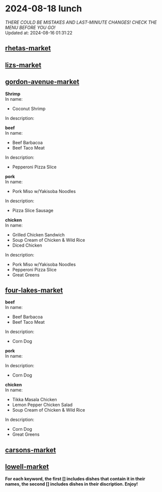 # 2024-08-18 lunch  
*THERE COULD BE MISTAKES AND LAST-MINIUTE CHANGES! CHECK THE MENU BEFORE YOU GO!*  
Updated at: 2024-08-16 01:31:22  
## [rhetas-market](https://wisc-housingdining.nutrislice.com/menu/rhetas-market/lunch/2024-08-18)  
## [lizs-market](https://wisc-housingdining.nutrislice.com/menu/lizs-market/lunch/2024-08-18)  
## [gordon-avenue-market](https://wisc-housingdining.nutrislice.com/menu/gordon-avenue-market/lunch/2024-08-18)  
**Shrimp**  
In name:   
 - Coconut Shrimp  
  
In description:   
  
**beef**  
In name:   
 - Beef Barbacoa  
 - Beef Taco Meat  
  
In description:   
 - Pepperoni Pizza Slice  
  
**pork**  
In name:   
 - Pork Miso w/Yakisoba Noodles  
  
In description:   
 - Pizza Slice Sausage  
  
**chicken**  
In name:   
 - Grilled Chicken Sandwich  
 - Soup Cream of Chicken & Wild Rice  
 - Diced Chicken  
  
In description:   
 - Pork Miso w/Yakisoba Noodles  
 - Pepperoni Pizza Slice  
 - Great Greens  
  
## [four-lakes-market](https://wisc-housingdining.nutrislice.com/menu/four-lakes-market/lunch/2024-08-18)  
**beef**  
In name:   
 - Beef Barbacoa  
 - Beef Taco Meat  
  
In description:   
 - Corn Dog  
  
**pork**  
In name:   
  
In description:   
 - Corn Dog  
  
**chicken**  
In name:   
 - Tikka Masala Chicken  
 - Lemon Pepper Chicken Salad  
 - Soup Cream of Chicken & Wild Rice  
  
In description:   
 - Corn Dog  
 - Great Greens  
  
## [carsons-market](https://wisc-housingdining.nutrislice.com/menu/carsons-market/lunch/2024-08-18)  
## [lowell-market](https://wisc-housingdining.nutrislice.com/menu/lowell-market/lunch/2024-08-18)  
  
**For each keyword, the first [] includes dishes that contain it in their names, the second [] includes dishes in their discription. Enjoy!**  

